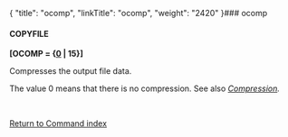 {
    "title": "ocomp",
    "linkTitle": "ocomp",
    "weight": "2420"
}### <span id="ocomp"></span>ocomp

#### COPYFILE

**\[OCOMP = {<u>0</u> | 15}\]**

Compresses the output file data.

The value 0 means that there is no compression. See also *[Compression](../compression).*

 

[Return to Command index](../../)
